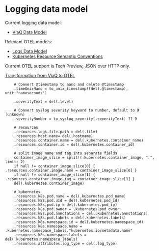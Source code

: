 # Logging data model

Current logging data model:
- [ViaQ Data Model](https://viaq.github.io/documentation/data_model/public/data_model.html)

Relevant OTEL models:
- [Logs Data Model](https://github.com/open-telemetry/opentelemetry-specification/blob/main/specification/logs/data-model.md)
- [Kubernetes Resource Semantic Conventions](https://github.com/open-telemetry/semantic-conventions/blob/main/docs/resource/k8s.md)

Current OTEL support is Tech Preview, JSON over HTTP only.

[Transformation from ViaQ to OTEL](https://github.com/openshift/cluster-logging-operator/blob/master/internal/generator/vector/normalize/schema/otel/transform.go#L16)

``` vrl
	# Convert @timestamp to nano and delete @timestamp
	.timeUnixNano = to_unix_timestamp!(del(.@timestamp), unit:"nanoseconds")

	.severityText = del(.level)

	# Convert syslog severity keyword to number, default to 9 (unknown)
	.severityNumber = to_syslog_severity(.severityText) ?? 9

	# resources
	.resources.logs.file.path = del(.file)
	.resources.host.name= del(.hostname)
	.resources.container.name = del(.kubernetes.container_name)
	.resources.container.id = del(.kubernetes.container_id)

	# split image name and tag into separate fields
	container_image_slice = split!(.kubernetes.container_image, ":", limit: 2)
	if null != container_image_slice[0] { .resources.container.image.name = container_image_slice[0] }
	if null != container_image_slice[1] { .resources.container.image.tag = container_image_slice[1] }
	del(.kubernetes.container_image)

	# kubernetes
	.resources.k8s.pod.name = del(.kubernetes.pod_name)
	.resources.k8s.pod.uid = del(.kubernetes.pod_id)
	.resources.k8s.pod.ip = del(.kubernetes.pod_ip)
	.resources.k8s.pod.owner = .kubernetes.pod_owner
	.resources.k8s.pod.annotations = del(.kubernetes.annotations)
	.resources.k8s.pod.labels = del(.kubernetes.labels)
	.resources.k8s.namespace.id = del(.kubernetes.namespace_id)
	.resources.k8s.namespace.name = .kubernetes.namespace_labels."kubernetes.io/metadata.name"
	.resources.k8s.namespace.labels = del(.kubernetes.namespace_labels)
	.resources.attributes.log_type = del(.log_type)
```

